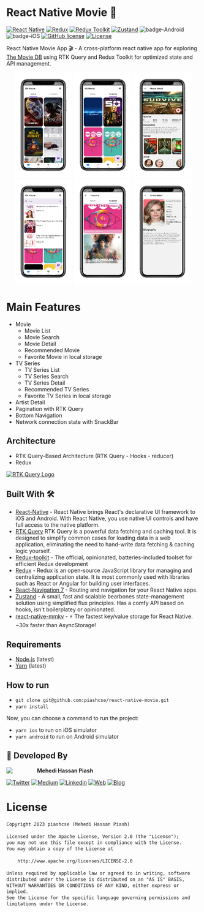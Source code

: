 # React Native Movie 🚀

[![React Native](https://img.shields.io/badge/React%20Native-v0.77.0-green.svg)](https://facebook.github.io/react-native/)
[![Redux](https://img.shields.io/badge/Redux-5.0.1-764ABC?logo=redux)](https://redux.js.org/)
[![Redux Toolkit](https://img.shields.io/badge/Redux%20Toolkit-v2.3.0-00BFFF?logo=redux)](https://redux-toolkit.js.org/)
[![Zustand](https://img.shields.io/badge/Zustand-v5.0.1-FF0099?logo=react)](https://github.com/pmndrs/zustand)
![badge-Android](https://img.shields.io/badge/Platform-Android-brightgreen)
![badge-iOS](https://img.shields.io/badge/Platform-iOS-lightgray)
[![GitHub license](https://img.shields.io/badge/license-Apache%20License%202.0-blue.svg?style=flat)](https://www.apache.org/licenses/LICENSE-2.0)
<a href="https://github.com/piashcse"><img alt="License" src="https://img.shields.io/static/v1?label=GitHub&message=piashcse&color=C51162"/></a>

React Native Movie App 🎬 - A cross-platform react native app for exploring [The Movie DB](https://www.themoviedb.org) using RTK Query and Redux Toolkit for optimized state and API management.<br>

<p align="center">
  <img width="30%" height="50%" src="https://github.com/piashcse/react-native-movie/blob/main/screenshots/1730741954753_100.PNG" />
  <img width="30%" height="50%" src="https://github.com/piashcse/react-native-movie/blob/main/screenshots/1730741946121_100.PNG" />
  <img width="30%" height="50%" src="https://github.com/piashcse/react-native-movie/blob/main/screenshots/1730741936047_100.PNG" />
  <img width="30%" height="50%" src="https://github.com/piashcse/react-native-movie/blob/main/screenshots/1730741920629_100.PNG" />
  <img width="30%" height="50%" src="https://github.com/piashcse/react-native-movie/blob/main/screenshots/1730741927781_100.PNG" />
  <img width="30%" height="50%" src="https://github.com/piashcse/react-native-movie/blob/main/screenshots/1730741964832_100.PNG" />
</p>

# Main Features

- Movie
  - Movie List
  - Movie Search
  - Movie Detail
  - Recommended Movie
  - Favorite Movie in local storage
- TV Series
  - TV Series List
  - TV Series Search
  - TV Series Detail
  - Recommended TV Series
  - Favorite TV Series in local storage
- Artist Detail
- Pagination with RTK Query
- Bottom Navigation
- Network connection state with SnackBar

## Architecture

- RTK Query-Based Architecture (RTK Query - Hooks - reducer)
- Redux
<p float="left"> 
  <a href='https://redux-toolkit.js.org/rtk-query/overview'>
  <img src='https://redux-toolkit.js.org/img/redux-logo-landscape.png' height='50' alt='RTK Query Logo' aria-label='redux-toolkit.js.org/rtk-query' />
</a>
</p>

## Built With 🛠

- [React-Native](https://reactnative.dev/) - React Native brings React's declarative UI framework to iOS and Android. With React Native, you use native UI controls and have full access to the native platform.
- [RTK Query](https://redux-toolkit.js.org/rtk-query/overview) RTK Query is a powerful data fetching and caching tool. It is designed to simplify common cases for loading data in a web application, eliminating the need to hand-write data fetching & caching logic yourself.
- [Redux-toolkit](https://redux-toolkit.js.org/) - The official, opinionated, batteries-included toolset for efficient Redux development
- [Redux](https://redux.js.org/) - Redux is an open-source JavaScript library for managing and centralizing application state. It is most commonly used with libraries such as React or Angular for building user interfaces.
- [React-Navigation 7](https://reactnavigation.org/) - Routing and navigation for your React Native apps.
- [Zustand](https://zustand-demo.pmnd.rs/) - A small, fast and scalable bearbones state-management solution using simplified flux principles. Has a comfy API based on hooks, isn't boilerplatey or opinionated.
- [react-native-mmkv](https://github.com/mrousavy/react-native-mmkv) - ⚡️ The fastest key/value storage for React Native. ~30x faster than AsyncStorage!

## Requirements

- [Node.js](https://nodejs.org/) (latest)
- [Yarn](https://yarnpkg.com/) (latest)

## How to run

- `git clone git@github.com:piashcse/react-native-movie.git`
- `yarn install`

Now, you can choose a command to run the project:

- `yarn ios` to run on iOS simulator
- `yarn android` to run on Android simulator

## 👨 Developed By

<a href="https://twitter.com/piashcse" target="_blank">
  <img src="https://avatars.githubusercontent.com/piashcse" width="80" align="left">
</a>

**Mehedi Hassan Piash**

[![Twitter](https://img.shields.io/badge/-Twitter-1DA1F2?logo=x&logoColor=white&style=for-the-badge)](https://twitter.com/piashcse)
[![Medium](https://img.shields.io/badge/-Medium-00AB6C?logo=medium&logoColor=white&style=for-the-badge)](https://medium.com/@piashcse)
[![Linkedin](https://img.shields.io/badge/-LinkedIn-0077B5?logo=linkedin&logoColor=white&style=for-the-badge)](https://www.linkedin.com/in/piashcse/)
[![Web](https://img.shields.io/badge/-Web-0073E6?logo=appveyor&logoColor=white&style=for-the-badge)](https://piashcse.github.io/)
[![Blog](https://img.shields.io/badge/-Blog-0077B5?logo=readme&logoColor=white&style=for-the-badge)](https://piashcse.blogspot.com)

# License

```
Copyright 2023 piashcse (Mehedi Hassan Piash)

Licensed under the Apache License, Version 2.0 (the "License");
you may not use this file except in compliance with the License.
You may obtain a copy of the License at

    http://www.apache.org/licenses/LICENSE-2.0

Unless required by applicable law or agreed to in writing, software
distributed under the License is distributed on an "AS IS" BASIS,
WITHOUT WARRANTIES OR CONDITIONS OF ANY KIND, either express or implied.
See the License for the specific language governing permissions and
limitations under the License.
```
